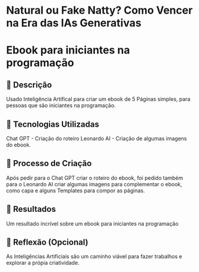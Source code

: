 # Natural ou Fake Natty? Como Vencer na Era das IAs Generativas

# Ebook para iniciantes na programação

## 📒 Descrição
Usado Inteligência Artifical para criar um ebook de 5 Páginas simples, para
pessoas que são iniciantes na programação.

## 🤖 Tecnologias Utilizadas
Chat GPT - Criação do roteiro
Leonardo AI - Criação de algumas imagens do ebook.

## 🧐 Processo de Criação
Após pedir para o Chat GPT criar o roteiro do ebook, foi pedido também para o
Leonardo AI criar algumas imagens para complementar o ebook, como capa e alguns
Templates para compor as páginas.

## 🚀 Resultados
Um resultado incrível sobre um ebook para iniciantes na programação

## 💭 Reflexão (Opcional)
As Inteligências Artificiais são um caminho viável para fazer trabalhos 
e explorar a própia criatividade.
